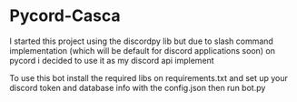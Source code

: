# Pycord-Casca

I started this project using the discordpy lib but due to slash command implementation (which will be default for discord applications soon) on pycord i decided to use it as my discord api implement

To use this bot install the required libs on requirements.txt and set up your discord token and database info with the config.json then run bot.py
